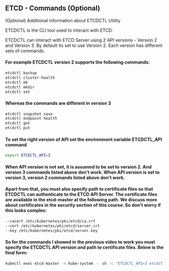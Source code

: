 ## ETCD - Commands (Optional)

(Optional) Additional information about ETCDCTL Utility

ETCDCTL is the CLI tool used to interact with ETCD.

ETCDCTL can interact with ETCD Server using 2 API versions - Version 2 and Version 3.  By default its set to use Version 2. Each version has different sets of commands.

#### For example ETCDCTL version 2 supports the following commands:
```sh
etcdctl backup
etcdctl cluster-health
etcdctl mk
etcdctl mkdir
etcdctl set
```

#### Whereas the commands are different in version 3
```sh
etcdctl snapshot save 
etcdctl endpoint health
etcdctl get
etcdctl put
```

#### To set the right version of API set the environment variable ETCDCTL_API command
```sh
export ETCDCTL_API=3
```

#### When API version is not set, it is assumed to be set to version 2. And version 3 commands listed above don't work. When API version is set to version 3, version 2 commands listed above don't work.

#### Apart from that, you must also specify path to certificate files so that ETCDCTL can authenticate to the ETCD API Server. The certificate files are available in the etcd-master at the following path. We discuss more about certificates in the security section of this course. So don't worry if this looks complex:
```sh
--cacert /etc/kubernetes/pki/etcd/ca.crt     
--cert /etc/kubernetes/pki/etcd/server.crt     
--key /etc/kubernetes/pki/etcd/server.key
```

#### So for the commands I showed in the previous video to work you must specify the ETCDCTL API version and path to certificate files. Below is the final form:
```sh
kubectl exec etcd-master -n kube-system -- sh -c "ETCDCTL_API=3 etcdctl get / --prefix --keys-only --limit=10 --cacert /etc/kubernetes/pki/etcd/ca.crt --cert /etc/kubernetes/pki/etcd/server.crt  --key /etc/kubernetes/pki/etcd/server.key" 
```
